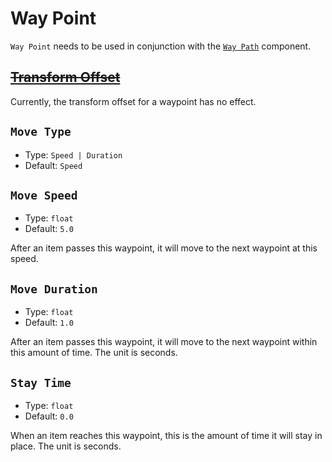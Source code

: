 # Way Point

`Way Point` needs to be used in conjunction with the [`Way Path`](wayPath) component.

## ~~[Transform Offset](item#Transform-Offset)~~

Currently, the transform offset for a waypoint has no effect.

## `Move Type`

- Type: `Speed | Duration`
- Default: `Speed`

## `Move Speed`<badge text="Move Type = Speed" />

- Type: `float`
- Default: `5.0`

After an item passes this waypoint, it will move to the next waypoint at this speed.

## `Move Duration`<badge text="Move Type = Duration" />

- Type: `float`
- Default: `1.0`

After an item passes this waypoint, it will move to the next waypoint within this amount of time. The unit is seconds.

## `Stay Time`

- Type: `float`
- Default: `0.0`

When an item reaches this waypoint, this is the amount of time it will stay in place. The unit is seconds.
